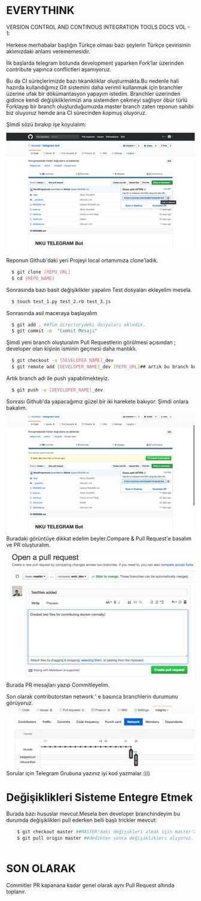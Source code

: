 # EVERYTHINK

VERSION CONTROL AND CONTINOUS INTEGRATION TOOLS DOCS VOL - 1:

Herkese merhabalar başlığın Türkçe olması bazı şeylerin Türkçe çevirisinin aklımızdaki anlamı verememesidir.

İlk başlarda telegram botunda development yaparken Fork’lar üzerinden contribute yapınca conflictleri aşamıyoruz.

Bu da CI süreçlerimizde bazı tıkanıklıklar oluşturmakta.Bu nedenle hali hazırda kullandığımız Git sistemini daha verimli kullanmak için branchler üzerine ufak bir dökümantasyon yapayım istedim.
Branchler üzerinden gidince kendi değişikliklerimizi ana sistemden çekmeyi sağlıyor öbür türlü Forklayıp bir branch oluşturduğumuzda master branch zaten reponun sahibi biz oluyoruz hemde ana CI sürecinden kopmuş oluyoruz.

Şimdi sözü bırakıp işe koyulalım:


![Reponun Github'dakiyeri](1.png)

Reponun Github'daki yeri
Projeyi local ortamımıza clone'ladık.
```sh
  $ git clone [REPO_URL]
  $ cd [REPO_NAME]  
```
Sonrasında bazı basit değişiklikler yapalım
Test dosyaları ekleyelim mesela.
```sh
  $ touch test_1.py test_2.rb test_3.js
```
Sonrasında asıl maceraya başlayalım
```sh
  $ git add . ##Tüm directorydeki dosyaları ekledik.
  $ git commit -m  "Commit Mesajı"
```
Şimdi yeni branch oluşturalım
Pull Requestlerin görülmesi açısından ;
developer olan kişinin isminin geçmesi daha mantıklı.
```sh
  $ git checkout -u [DEVELOPER_NAME]_dev
  $ git remote add [DEVELOPER_NAME]_dev [REPO_URL]## artık bu branch bu repoya CI işlemleri yapabilir.
```
Artık branch adı ile push yapabilmekteyiz.

```sh
  $ git push -u [DEVELOPER_NAME]_dev
```
Sonrası Github'da yapacağımız güzel bir iki harekete bakıyor.
Şimdi onlara bakalım.

![PR oluşturma](2.png)
Buradaki görüntüye dikkat edelim beyler.Compare & Pull Request'e basalım ve PR oluşturalım.

![PR mesajları](3.png)
Burada PR mesajları yazıp Commitleyelim.


Son olarak contributorstan network ' e basınca branchlerin durumunu görüyoruz.
![PR mesajları](5.png)
Sorular için Telegram Grubuna yazınız iyi kod yazmalar.:)))
# Değişiklikleri Sisteme Entegre Etmek
Burada bazı hususlar mevcut.Mesela ben developer branchindeyim bu durumda değişiklikleri pull ederken
belli başlı trickler mevcut:
```sh
    $ git checkout master ##MASTER'daki değişikleri almak için master'a geçiyoruz
    $ git pull origin master ##dedikten sonra değişiklikleri alıyoruz.
    
```

# SON OLARAK
Commitler PR kapanana kadar genel olarak aynı Pull Request altında toplanır.

